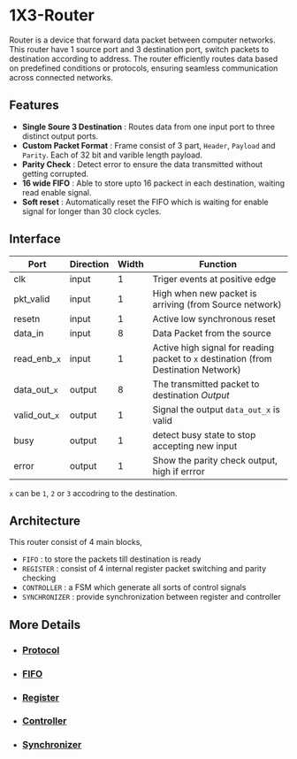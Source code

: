 # 1X3-Router

Router is a device that forward data packet between computer networks. This router have 1 source port and 3 destination port, switch packets to destination according to address. The router efficiently routes data based on predefined conditions or protocols, ensuring seamless communication across connected networks.

## Features

- **Single Soure 3 Destination** : Routes data from one input port to three distinct output ports.
- **Custom Packet Format** : Frame consist of 3 part, `Header`, `Payload` and `Parity`. Each of 32 bit and varible length payload.
- **Parity Check** : Detect error to ensure the data transmitted without getting corrupted.
- **16 wide FIFO** : Able to store upto 16 packect in each destination, waiting read enable signal.
- **Soft reset** : Automatically reset the FIFO which is waiting for enable signal for longer than 30 clock cycles.

## Interface

| Port         | Direction | Width | Function                                      |
| ------------ | --------- | ----- | --------------------------------------------  |
| clk          | input     | 1     | Triger events at positive edge                |
| pkt_valid    | input     | 1     | High when new packet is arriving (from Source network)  |
| resetn       | input     | 1     | Active low synchronous reset                  |
| data_in      | input     | 8     | Data Packet from the source                   |
| read_enb_`x` | input     | 1     | Active high signal for reading packet to `x` destination (from Destination Network) |
| data_out_`x` | output    | 8     | The transmitted packet to destination *Output*|
| valid_out_`x`| output    | 1     | Signal the output `data_out_x` is valid       |
| busy         | output    | 1     | detect busy state to stop accepting new input |
| error        | output    | 1     | Show the parity check output, high if errror  |

`x` can be `1`, `2` or `3` accodring to the destination.

## Architecture

This router consist of 4 main blocks,

- `FIFO` : to store the packets till destination is ready
- `REGISTER` : consist of 4 internal register packet switching and parity checking
- `CONTROLLER` : a FSM which generate all sorts of control signals
- `SYNCHRONIZER` : provide synchronization between register and controller

## More Details

- ### [Protocol](protocol.md)

- ### [FIFO](fifo.md)

- ### [Register](register.md)

- ### [Controller](fsm.md)
  
- ### [Synchronizer](synch.md)
